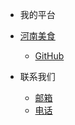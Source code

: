 <!--_navbar.md上面的导航栏-->

* 我的平台

* [河南美食](https://9546021.github.io/9546021/)
    * [GitHub](https://9546021.github.io/9546021/)


* 联系我们
    * [邮箱](https://mail.qq.com/cgi-bin/frame_html?sid=843IeiU9FrhvhDla&r=f18141b50fe1b53295eb44316a5013aa&lang=zh)
    * [电话](15238528856.md)